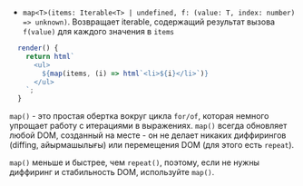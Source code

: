 * `map<T>(items: Iterable<T> | undefined, f: (value: T, index: number) => unknown)`. Возвращает iterable, содержащий результат вызова `f(value)` для каждого значения в `items`

```js
  render() {
    return html`
      <ul>
        ${map(items, (i) => html`<li>${i}</li>`)}
      </ul>
    `;
  }
```

`map()` - это простая обертка вокруг цикла `for/of`, которая немного упрощает работу с итерациями в выражениях. `map()` всегда обновляет любой DOM, созданный на месте - он не делает никаких диффирингов (diffing, айырмашылығы) или перемещения DOM (для этого есть `repeat`).

`map()` меньше и быстрее, чем `repeat()`, поэтому, если не нужны диффиринг и стабильность DOM, используйте `map()`.
